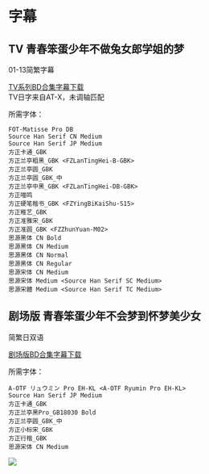 # 字幕

## TV 青春笨蛋少年不做兔女郎学姐的梦

01-13简繁字幕

[TV系列BD合集字幕下载](https://github.com/Nekomoekissaten-SUB/Nekomoekissaten-poi-Subs/raw/master/Ao-buta/Ao-buta_TV_BD_CHI.7z)  
TV日字来自AT-X，未调轴匹配

所需字体：
```
FOT-Matisse Pro DB
Source Han Serif CN Medium
Source Han Serif JP Medium
方正卡通_GBK
方正兰亭粗黑_GBK <FZLanTingHei-B-GBK>
方正兰亭圆_GBK
方正兰亭圆_GBK_中
方正兰亭中黑_GBK <FZLanTingHei-DB-GBK>
方正喵鸣
方正硬笔楷书_GBK <FZYingBiKaiShu-S15>
方正稚艺_GBK
方正准雅宋_GBK
方正准圆_GBK <FZZhunYuan-M02>
思源黑体 CN Bold
思源黑体 CN Medium
思源黑体 CN Normal
思源黑体 CN Regular
思源宋体 CN Medium
思源宋体 Medium <Source Han Serif SC Medium>
思源宋體 Medium <Source Han Serif TC Medium>
```

## 剧场版 青春笨蛋少年不会梦到怀梦美少女

简繁日双语

[剧场版BD合集字幕下载](https://github.com/Nekomoekissaten-SUB/Nekomoekissaten-poi-Subs/raw/master/Ao-buta/Ao-buta_Movie_BD_CHI_JPN.7z)

所需字体：
```
A-OTF リュウミン Pro EH-KL <A-OTF Ryumin Pro EH-KL>
Source Han Serif JP Medium
方正卡通_GBK
方正兰亭黑Pro_GB18030 Bold
方正兰亭圆_GBK_中
方正小标宋_GBK
方正行楷_GBK
思源宋体 CN Medium
```

![](poster.jpg)